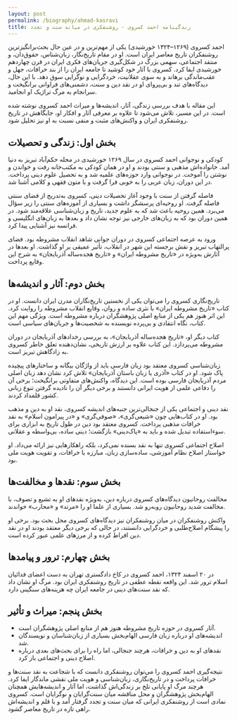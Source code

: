 ```yaml
---
layout: post
permalink: /biography/ahmad-kasravi
title: زندگینامه احمد کسروی - روشنفکری در میانه سنت و تجدد
---
```


احمد کسروی (۱۲۶۹–۱۳۲۴ خورشیدی) یکی از مهم‌ترین و در عین حال بحث‌برانگیزترین روشنفکران تاریخ معاصر ایران است. او در مقام تاریخ‌نگار، زبان‌شناس، حقوق‌دان، و منتقد اجتماعی، سهمی بزرگ در شکل‌گیری جریان‌های فکری ایران در قرن چهاردهم خورشیدی ایفا کرد. کسروی با آثار خود کوشید تا جامعه ایران را از بند خرافات، جهل و عقب‌ماندگی برهاند و به سوی عقلانیت، خردگرایی و نوگرایی سوق دهد. با این حال، دیدگاه‌های تند و بی‌پروای او در نقد دین و سنت، دشمنی‌های فراوانی برانگیخت و سرانجام به مرگ تراژیک او انجامید.  

این مقاله با هدف بررسی زندگی، آثار، اندیشه‌ها و میراث احمد کسروی نوشته شده است. در این مسیر، تلاش می‌شود تا علاوه بر معرفی آثار و افکار او، جایگاهش در تاریخ روشنفکری ایران و واکنش‌های مثبت و منفی نسبت به او نیز تحلیل شود.  

## بخش اول: زندگی و تحصیلات

کودکی و نوجوانی
احمد کسروی در سال ۱۲۶۹ خورشیدی در محله حکم‌آباد تبریز به دنیا آمد. خانواده‌اش مذهبی و سنتی بودند و او در همان کودکی به مکتب‌خانه رفت و خواندن و نوشتن را آموخت. در نوجوانی وارد حوزه‌های علمیه شد و به تحصیل علوم دینی پرداخت. در این دوران، زبان عربی را به خوبی فرا گرفت و با متون فقهی و کلامی آشنا شد.  

فاصله گرفتن از سنت
با وجود آغاز تحصیلات دینی، کسروی به‌تدریج از فضای سنتی فاصله گرفت. او روحیه‌ای پرسشگر داشت و بسیاری از آموزه‌های سنتی را زیر سؤال می‌برد. همین روحیه باعث شد که به علوم جدید، تاریخ و زبان‌شناسی علاقه‌مند شود. در همین دوران بود که به زبان‌های خارجی نیز توجه نشان داد و بعدها به زبان‌های انگلیسی و فرانسه نیز آشنایی پیدا کرد.  

ورود به عرصه اجتماعی
کسروی در دوران جوانی شاهد انقلاب مشروطه بود. فضای پرالتهاب تبریز و نقش برجسته این شهر در انقلاب، تأثیر عمیقی بر او گذاشت. او بعدها در آثارش به‌ویژه در «تاریخ مشروطه ایران» و «تاریخ هجده‌ساله آذربایجان» به شرح این وقایع پرداخت.  

## بخش دوم: آثار و اندیشه‌ها

تاریخ‌نگاری
کسروی را می‌توان یکی از نخستین تاریخ‌نگاران مدرن ایران دانست. او در کتاب «تاریخ مشروطه ایران» با نثری ساده و روان، وقایع انقلاب مشروطه را روایت کرد. این اثر هنوز هم یکی از منابع اصلی پژوهشگران درباره مشروطه است. ویژگی مهم این کتاب، نگاه انتقادی و بی‌پرده نویسنده به شخصیت‌ها و جریان‌های سیاسی است.  

کتاب دیگر او، «تاریخ هجده‌ساله آذربایجان»، به بررسی رخدادهای آذربایجان در دوران مشروطه می‌پردازد. این کتاب علاوه بر ارزش تاریخی، نشان‌دهنده تعلق خاطر کسروی به زادگاهش تبریز است.  

زبان‌شناسی
کسروی معتقد بود زبان فارسی باید از واژگان بیگانه و ساختارهای پیچیده پاک شود. او در کتاب «آذری یا زبان باستان آذربایجان» تلاش کرد نشان دهد زبان اصلی مردم آذربایجان فارسی بوده است. این دیدگاه، واکنش‌های متفاوتی برانگیخت؛ برخی آن را دفاعی علمی از هویت ایرانی دانستند و برخی دیگر آن را نادیده گرفتن تنوع زبانی کشور قلمداد کردند.  

نقد دینی و اجتماعی
یکی از جنجالی‌ترین جنبه‌های اندیشه کسروی، نقد او به دین و مذهب بود. او در کتاب‌هایی چون «شیعی‌گری»، «صوفی‌گری» و «در پیرامون اسلام» به نقد خرافات مذهبی پرداخت. کسروی معتقد بود دین در طول تاریخ به ابزاری برای سوءاستفاده تبدیل شده و باید به «پاک‌دینی» بازگشت؛ دینی ساده، بی‌واسطه و عقلانی.  

اصلاح اجتماعی
کسروی تنها به نقد بسنده نمی‌کرد، بلکه راهکارهایی نیز ارائه می‌داد. او خواستار اصلاح نظام آموزشی، ساده‌سازی زبان، مبارزه با خرافات، و تقویت هویت ملی بود.  

## بخش سوم: نقدها و مخالفت‌ها

مخالفت روحانیون
دیدگاه‌های کسروی درباره دین، به‌ویژه نقدهای او به تشیع و تصوف، با مخالفت شدید روحانیون روبه‌رو شد. بسیاری از علما او را «مرتد» و «محارب» خواندند.  

واکنش روشنفکران
در میان روشنفکران نیز دیدگاه‌های کسروی محل بحث بود. برخی او را پیشگام اصلاح‌طلبی و خردگرایی دانستند، در حالی که برخی دیگر معتقد بودند او در نقد دین افراط کرده و از مرزهای علمی عبور کرده است.  

## بخش چهارم: ترور و پیامدها

در ۲۰ اسفند ۱۳۲۴، احمد کسروی در کاخ دادگستری تهران به دست اعضای فدائیان اسلام ترور شد. این واقعه نقطه عطفی در تاریخ روشنفکری ایران بود. مرگ او نشان داد که نقد سنت‌های دینی در جامعه ایران چه هزینه‌های سنگینی دارد.  

## بخش پنجم: میراث و تأثیر

- آثار کسروی در حوزه تاریخ مشروطه هنوز هم از منابع اصلی پژوهشگران است.  
- اندیشه‌های او درباره زبان فارسی الهام‌بخش بسیاری از زبان‌شناسان و نویسندگان شد.  
- نقدهای او به دین و خرافات، هرچند جنجالی، اما راه را برای بحث‌های بعدی درباره اصلاح دینی و اجتماعی باز کرد.  

نتیجه‌گیری
احمد کسروی را می‌توان روشنفکری دانست که با شجاعت به نقد سنت‌ها و خرافات پرداخت و در تاریخ‌نگاری، زبان‌شناسی و هویت ملی نقشی ماندگار ایفا کرد. هرچند مرگ او پایانی تلخ بر زندگی‌اش گذاشت، اما آثار و اندیشه‌هایش همچنان الهام‌بخش پژوهشگران و محل مناقشه میان سنت‌گرایان و نوگرایان است. کسروی نمادی است از روشنفکری ایرانی که میان سنت و تجدد گرفتار آمد و با قلم و اندیشه‌اش راهی تازه در تاریخ معاصر گشود.  
